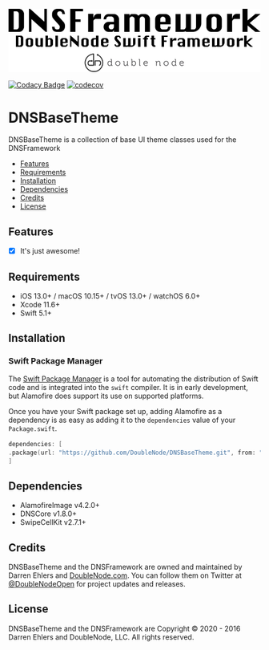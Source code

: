 ![DoubleNode Swift Framework](https://github.com/DoubleNode/DNSBaseTheme/raw/master/DNSFrameworkLogo.png)

[![Codacy Badge](https://api.codacy.com/project/badge/Grade/6f473642e4404426b55fda500602e662)](https://www.codacy.com?utm_source=github.com&amp;utm_medium=referral&amp;utm_content=DoubleNode/DNSBaseTheme&amp;utm_campaign=Badge_Grade)
[![codecov](https://codecov.io/gh/DoubleNode/DNSBaseTheme/branch/master/graph/badge.svg?token=NcFMBk0g9t)](https://codecov.io/gh/DoubleNode/DNSBaseTheme)

# DNSBaseTheme

DNSBaseTheme is a collection of base UI theme classes used for the DNSFramework

-   [Features](#features)
-   [Requirements](#requirements)
-   [Installation](#installation)
-   [Dependencies](#dependencies)
-   [Credits](#credits)
-   [License](#license)

## Features

-   [x] It's just awesome!

## Requirements

-   iOS 13.0+ / macOS 10.15+ / tvOS 13.0+ / watchOS 6.0+
-   Xcode 11.6+
-   Swift 5.1+

## Installation

### Swift Package Manager

The [Swift Package Manager](https://swift.org/package-manager/) is a tool for automating the distribution of Swift code and is integrated into the `swift` compiler. It is in early development, but Alamofire does support its use on supported platforms.

Once you have your Swift package set up, adding Alamofire as a dependency is as easy as adding it to the `dependencies` value of your `Package.swift`.

```swift
dependencies: [
.package(url: "https://github.com/DoubleNode/DNSBaseTheme.git", from: "1.8.1")
]
```

## Dependencies

-   AlamofireImage v4.2.0+
-   DNSCore v1.8.0+
-   SwipeCellKit v2.7.1+

## Credits

DNSBaseTheme and the DNSFramework are owned and maintained by Darren Ehlers and [DoubleNode.com](http://doublenode.com). You can follow them on Twitter at [@DoubleNodeOpen](https://twitter.com/DoubleNodeOpen) for project updates and releases.

## License

DNSBaseTheme and the DNSFramework are Copyright © 2020 - 2016 Darren Ehlers and DoubleNode, LLC. All rights reserved.
